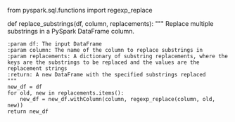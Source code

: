 from pyspark.sql.functions import regexp_replace

def replace_substrings(df, column, replacements):
    """
    Replace multiple substrings in a PySpark DataFrame column.
    
    :param df: The input DataFrame
    :param column: The name of the column to replace substrings in
    :param replacements: A dictionary of substring replacements, where the keys are the substrings to be replaced and the values are the replacement strings
    :return: A new DataFrame with the specified substrings replaced
    """
    new_df = df
    for old, new in replacements.items():
        new_df = new_df.withColumn(column, regexp_replace(column, old, new))
    return new_df
